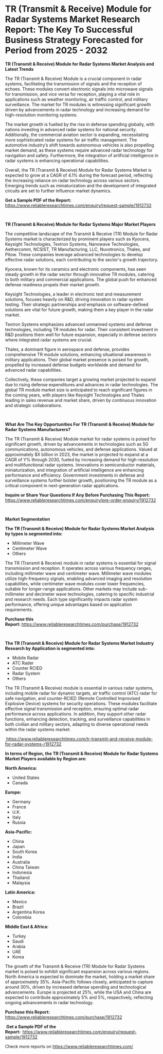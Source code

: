 <p><h1>TR (Transmit & Receive) Module for Radar Systems Market Research Report: The Key To Successful Business Strategy Forecasted for Period from 2025 - 2032</h1></p><p><strong>TR (Transmit & Receive) Module for Radar Systems Market Analysis and Latest Trends</strong></p>
<p><p>The TR (Transmit & Receive) Module is a crucial component in radar systems, facilitating the transmission of signals and the reception of echoes. These modules convert electronic signals into microwave signals for transmission, and vice versa for reception, playing a vital role in applications such as weather monitoring, air traffic control, and military surveillance. The market for TR modules is witnessing significant growth driven by advancements in radar technology and increasing demand for high-resolution monitoring systems.</p><p>The market growth is fuelled by the rise in defense spending globally, with nations investing in advanced radar systems for national security. Additionally, the commercial aviation sector is expanding, necessitating more sophisticated radar systems for air traffic management. The automotive industry’s shift towards autonomous vehicles is also propelling market demand, as these systems require advanced radar technology for navigation and safety. Furthermore, the integration of artificial intelligence in radar systems is enhancing operational capabilities.</p><p>Overall, the TR (Transmit & Receive) Module for Radar Systems Market is expected to grow at a CAGR of 4.1% during the forecast period, reflecting the increasing reliance on radar technology across various sectors. Emerging trends such as miniaturization and the development of integrated circuits are set to further influence market dynamics.</p></p>
<p><strong>Get a Sample PDF of the Report:&nbsp;</strong> <a href="https://www.reliableresearchtimes.com/enquiry/request-sample/1912732?utm_campaign=3108&utm_medium=2&utm_source=Github&utm_content=ia&utm_term=07042025&utm_id=tr-transmit-receive-module-for-radar-systems">https://www.reliableresearchtimes.com/enquiry/request-sample/1912732</a></p>
<p>&nbsp;</p>
<p><strong>TR (Transmit & Receive) Module for Radar Systems Major Market Players</strong></p>
<p><p>The competitive landscape of the Transmit & Receive (TR) Module for Radar Systems market is characterized by prominent players such as Kyocera, Keysight Technologies, Textron Systems, Nanowave Technologies, Aethercomm, NCSIST, TR Manufacturing, LLC, Nuvotronics, Thales, and Pitow. These companies leverage advanced technologies to develop effective radar solutions, each contributing to the sector's growth trajectory.</p><p>Kyocera, known for its ceramics and electronic components, has seen steady growth in the radar sector through innovative TR modules, catering to both military and commercial applications. The global push for enhanced defense readiness propels their market growth.</p><p>Keysight Technologies, a leader in electronic test and measurement solutions, focuses heavily on R&D, driving innovation in radar system testing. Their strategic partnerships and emphasis on software-defined solutions are vital for future growth, making them a key player in the radar market.</p><p>Textron Systems emphasizes advanced unmanned systems and defense technologies, including TR modules for radar. Their consistent investment in R&D positions them well for future expansion, especially in defense sectors where integrated radar systems are crucial.</p><p>Thales, a dominant figure in aerospace and defense, provides comprehensive TR module solutions, enhancing situational awareness in military applications. Their global market presence is poised for growth, propelled by increased defense budgets worldwide and demand for advanced radar capabilities.</p><p>Collectively, these companies target a growing market projected to expand due to rising defense expenditures and advances in radar technologies. The global TR module market size is anticipated to reach significant figures in the coming years, with players like Keysight Technologies and Thales leading in sales revenue and market share, driven by continuous innovation and strategic collaborations.</p></p>
<p>&nbsp;</p>
<p><strong>What Are The Key Opportunities For TR (Transmit & Receive) Module for Radar Systems Manufacturers?</strong></p>
<p><p>The TR (Transmit & Receive) Module market for radar systems is poised for significant growth, driven by advancements in technologies such as 5G communications, autonomous vehicles, and defense applications. Valued at approximately $X billion in 2023, the market is projected to expand at a CAGR of Y% through 2030, fueled by increasing demand for high-resolution and multifunctional radar systems. Innovations in semiconductor materials, miniaturization, and integration of artificial intelligence are enhancing performance and efficiency. Government investments in defense and surveillance systems further bolster growth, positioning the TR module as a critical component in next-generation radar applications.</p></p>
<p><strong>Inquire or Share Your Questions If Any Before Purchasing This Report:</strong> <a href="https://www.reliableresearchtimes.com/enquiry/pre-order-enquiry/1912732?utm_campaign=3108&utm_medium=2&utm_source=Github&utm_content=ia&utm_term=07042025&utm_id=tr-transmit-receive-module-for-radar-systems">https://www.reliableresearchtimes.com/enquiry/pre-order-enquiry/1912732</a></p>
<p>&nbsp;</p>
<p><strong>Market Segmentation</strong></p>
<p><strong>The TR (Transmit & Receive) Module for Radar Systems Market Analysis by types is segmented into:</strong></p>
<p><ul><li>Millimeter Wave</li><li>Centimeter Wave</li><li>Others</li></ul></p>
<p><p>The TR (Transmit & Receive) module in radar systems is essential for signal transmission and reception. It operates across various frequency ranges, including millimeter wave and centimeter wave. Millimeter wave modules utilize high-frequency signals, enabling advanced imaging and resolution capabilities, while centimeter wave modules cover lower frequencies, suitable for longer-range applications. Other markets may include sub-millimeter and decimeter wave technologies, catering to specific industrial and research needs. Each type significantly impacts radar system performance, offering unique advantages based on application requirements.</p></p>
<p><strong>Purchase this Report:&nbsp;</strong><a href="https://www.reliableresearchtimes.com/purchase/1912732?utm_campaign=3108&utm_medium=2&utm_source=Github&utm_content=ia&utm_term=07042025&utm_id=tr-transmit-receive-module-for-radar-systems">https://www.reliableresearchtimes.com/purchase/1912732</a></p>
<p>&nbsp;</p>
<p><strong>The TR (Transmit & Receive) Module for Radar Systems Market Industry Research by Application is segmented into:</strong></p>
<p><ul><li>Mobile Radar</li><li>ATC Rader</li><li>Counter RCIED</li><li>Radar System</li><li>Others</li></ul></p>
<p><p>The TR (Transmit & Receive) module is essential in various radar systems, including mobile radar for dynamic targets, air traffic control (ATC) radar for safe navigation, and counter-RCIED (Remote Controlled Improvised Explosive Device) systems for security operations. These modules facilitate effective signal transmission and reception, ensuring optimal radar performance across applications. In addition, they support other radar functions, enhancing detection, tracking, and surveillance capabilities in both civilian and military sectors, adapting to diverse operational needs within the radar systems market.</p></p>
<p><a href="https://www.reliableresearchtimes.com/tr-transmit-and-receive-module-for-radar-systems-r1912732?utm_campaign=3108&utm_medium=2&utm_source=Github&utm_content=ia&utm_term=07042025&utm_id=tr-transmit-receive-module-for-radar-systems">&nbsp;https://www.reliableresearchtimes.com/tr-transmit-and-receive-module-for-radar-systems-r1912732</a></p>
<p><strong>In terms of Region, the TR (Transmit & Receive) Module for Radar Systems Market Players available by Region are:</strong></p>
<p>
    <p> <strong> North America: </strong>
        <ul>
            <li>United States</li>
            <li>Canada</li>
        </ul>
        </p> 
    <p> <strong> Europe: </strong>
        <ul>
            <li>Germany</li>
            <li>France</li>
            <li>U.K.</li>
            <li>Italy</li>
            <li>Russia</li>
        </ul>
        </p> 
    <p> <strong> Asia-Pacific: </strong>
        <ul>
            <li>China</li>
            <li>Japan</li>
            <li>South Korea</li>
            <li>India</li>
            <li>Australia</li>
            <li>China Taiwan</li>
            <li>Indonesia</li>
            <li>Thailand</li>
            <li>Malaysia</li>
        </ul>
        </p> 
    <p> <strong> Latin America: </strong>
        <ul>
            <li>Mexico</li>
            <li>Brazil</li>
            <li>Argentina Korea</li>
            <li>Colombia</li>
        </ul>
        </p> 
    <p> <strong> Middle East & Africa: </strong>
        <ul>
            <li>Turkey</li>
            <li>Saudi</li>
            <li>Arabia</li>
            <li>UAE</li>
            <li>Korea</li>
        </ul>
    </p>
    </p>
<p><p>The growth of the Transmit & Receive (TR) Module for Radar Systems market is poised to exhibit significant expansion across various regions. North America is expected to dominate the market, holding a market share of approximately 35%. Asia-Pacific follows closely, anticipated to capture around 30%, driven by increased defense spending and technological advancements. Europe is projected at 25%, while the USA and China are expected to contribute approximately 5% and 5%, respectively, reflecting ongoing advancements in radar technology.</p></p>
<p><strong>Purchase this Report: </strong><a href="https://www.reliableresearchtimes.com/purchase/1912732?utm_campaign=3108&utm_medium=2&utm_source=Github&utm_content=ia&utm_term=07042025&utm_id=tr-transmit-receive-module-for-radar-systems">https://www.reliableresearchtimes.com/purchase/1912732</a></p>
<p>&nbsp;<strong>Get a Sample PDF of the Report:&nbsp;&nbsp;</strong><a href="https://www.reliableresearchtimes.com/enquiry/request-sample/1912732?utm_campaign=3108&utm_medium=2&utm_source=Github&utm_content=ia&utm_term=07042025&utm_id=tr-transmit-receive-module-for-radar-systems">https://www.reliableresearchtimes.com/enquiry/request-sample/1912732</a></p>
<p><strong></strong></p>
<p>Check more reports on <a href="https://www.reliableresearchtimes.com/?utm_campaign=3108&utm_medium=2&utm_source=Github&utm_content=ia&utm_term=07042025&utm_id=tr-transmit-receive-module-for-radar-systems">https://www.reliableresearchtimes.com/</a></p>